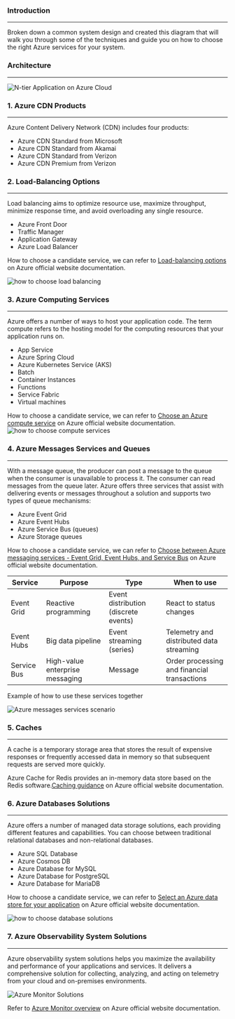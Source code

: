 ### Introduction 

---

Broken down a common system design and created this diagram that will walk you through some of the techniques and guide you on how to choose the right Azure services for your system.

### Architecture

---
![N-tier Application on Azure Cloud](assets/Architecture.png)

### 1. Azure CDN Products

---

Azure Content Delivery Network (CDN) includes four products:
- Azure CDN Standard from Microsoft
- Azure CDN Standard from Akamai
- Azure CDN Standard from Verizon
- Azure CDN Premium from Verizon

### 2. Load-Balancing Options

---

Load balancing aims to optimize resource use, maximize throughput, minimize response time, and avoid overloading any single resource.
- Azure Front Door
- Traffic Manager
- Application Gateway
- Azure Load Balancer

How to choose a candidate service, we can refer to [Load-balancing options](https://learn.microsoft.com/en-us/azure/architecture/guide/technology-choices/load-balancing-overview?WT.mc_id=DT-MVP-5001664&source=post_page-----4c399b0f0639--------------------------------) on Azure official website documentation.

![how to choose load balancing](assets/img.png)

### 3. Azure Computing Services

---

Azure offers a number of ways to host your application code. The term compute refers to the hosting model for the computing resources that your application runs on.

- App Service
- Azure Spring Cloud
- Azure Kubernetes Service (AKS)
- Batch
- Container Instances
- Functions
- Service Fabric
- Virtual machines

How to choose a candidate service, we can refer to [Choose an Azure compute service](https://learn.microsoft.com/en-us/azure/architecture/guide/technology-choices/compute-decision-tree?WT.mc_id=DT-MVP-5001664&source=post_page-----4c399b0f0639--------------------------------) on Azure official website documentation.
![how to choose compute services](assets/img_1.png)

### 4. Azure Messages Services and Queues

---

With a message queue, the producer can post a message to the queue when the consumer is unavailable to process it. The consumer can read messages from the queue later. Azure offers three services that assist with delivering events or messages throughout a solution and supports two types of queue mechanisms:

- Azure Event Grid
- Azure Event Hubs
- Azure Service Bus (queues)
- Azure Storage queues

How to choose a candidate service, we can refer to [Choose between Azure messaging services - Event Grid, Event Hubs, and Service Bus](https://learn.microsoft.com/en-us/azure/service-bus-messaging/compare-messaging-services?WT.mc_id=DT-MVP-5001664&source=post_page-----4c399b0f0639--------------------------------) on Azure official website documentation.

|  Service   | Purpose              | Type                                 | When to use             |
| --- |----------------------|--------------------------------------|-------------------------|
|  Event Grid  | Reactive programming | Event distribution (discrete events) | React to status changes |
|  Event Hubs  | Big data pipeline    | Event streaming (series)             | Telemetry and distributed data streaming                     |
|  Service Bus  |High-value enterprise messaging                 |   Message                                   |  Order processing and financial transactions                   |

Example of how to use these services together

![Azure messages services scenario](assets/img_2.png)

### 5. Caches

---

A cache is a temporary storage area that stores the result of expensive responses or frequently accessed data in memory so that subsequent requests are served more quickly.

Azure Cache for Redis provides an in-memory data store based on the Redis software.[Caching guidance](https://learn.microsoft.com/en-us/azure/architecture/best-practices/caching?WT.mc_id=DT-MVP-5001664&source=post_page-----4c399b0f0639--------------------------------) on Azure official website documentation.

### 6. Azure Databases Solutions

---

Azure offers a number of managed data storage solutions, each providing different features and capabilities. You can choose between traditional relational databases and non-relational databases.

- Azure SQL Database
- Azure Cosmos DB
- Azure Database for MySQL
- Azure Database for PostgreSQL
- Azure Database for MariaDB

How to choose a candidate service, we can refer to [Select an Azure data store for your application](https://learn.microsoft.com/en-us/azure/architecture/guide/technology-choices/data-store-decision-tree?WT.mc_id=DT-MVP-5001664&source=post_page-----4c399b0f0639--------------------------------) on Azure official website documentation.

![how to choose database solutions](assets/img_3.png)

### 7. Azure Observability System Solutions

---

Azure observability system solutions helps you maximize the availability and performance of your applications and services. It delivers a comprehensive solution for collecting, analyzing, and acting on telemetry from your cloud and on-premises environments.

![Azure Monitor Solutions](assets/img_4.png) 

Refer to [Azure Monitor overview](https://learn.microsoft.com/en-us/azure/azure-monitor/overview?WT.mc_id=DT-MVP-5001664&source=post_page-----4c399b0f0639--------------------------------) on Azure official website documentation.